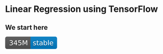 <div class="alert alert-block alert-success" style="margin-top: 20px">
 <h1>Linear Regression using TensorFlow</h1>
</div>

<div class="alert alert-block alert-success">

<h2> We start here </h2>

</div>

<img src="345M-stable-blue.svg" alt="345M">